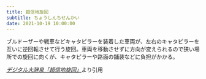 ```yaml
---
title: 超信地旋回
subtitle: ちょうしんちせんかい
date: 2021-10-19 10:00:00
---
```


ブルドーザーや戦車などキャタピラーを装着した車両が、左右のキャタピラーを互いに逆回転させて行う旋回。車両を移動させずに方向が変えられるので狭い場所での旋回に向くが、キャタピラーや路面の舗装などに負担がかかる。

<cite>[デジタル大辞泉「超信地旋回」](https://dictionary.goo.ne.jp/word/%E8%B6%85%E4%BF%A1%E5%9C%B0%E6%97%8B%E5%9B%9E/)</cite>より引用